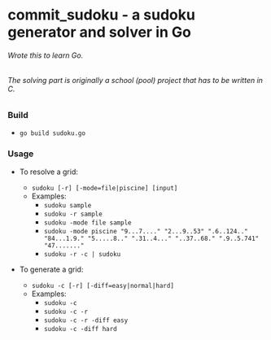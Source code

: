 # commit_sudoku - a sudoku generator and solver in Go
###### Wrote this to learn Go.
###### The solving part is originally a school (pool) project that has to be written in C.

### Build
* `go build sudoku.go`

### Usage 
* To resolve a grid:
	* `sudoku [-r] [-mode=file|piscine] [input]`
	* Examples:
		* `sudoku sample`
		* `sudoku -r sample`
		* `sudoku -mode file sample`
		* `sudoku -mode piscine "9...7...." "2...9..53" ".6..124.." "84...1.9." "5.....8.." ".31..4..." "..37..68." ".9..5.741" "47......."`
		* `sudoku -r -c | sudoku`


* To generate a grid:
 	* `sudoku -c [-r] [-diff=easy|normal|hard]`
 	* Examples:
 		* `sudoku -c`
 		* `sudoku -c -r`
 		* `sudoku -c -r -diff easy`
   		* `sudoku -c -diff hard`

